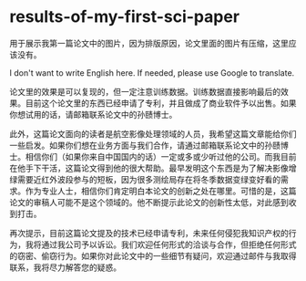 # results-of-my-first-sci-paper

用于展示我第一篇论文中的图片，因为排版原因，论文里面的图片有压缩，这里应该没有。

I don't want to write English here. If needed, please use Google to translate. 

论文里的效果是可以复现的，但一定注意训练数据。训练数据直接影响最后的效果。目前这个论文里的东西已经申请了专利，并且做成了商业软件予以出售。如果你想试用的话，请邮箱联系论文中的孙赜博士。

此外，这篇论文面向的读者是航空影像处理领域的人员，我希望这篇文章能给你们一些启发。如果你们想在业务方面与我们合作，请通过邮箱联系论文中的孙赜博士。相信你们（如果你来自中国国内的话）一定或多或少听过他的公司。而我目前在他手下干活，这篇论文得到他的很大帮助。最早发明这个东西是为了解决影像增绿需要近红外波段参与的短板，因为很多测绘局存在将冬季数据变绿变好看的需求。作为专业人士，相信你们肯定明白本论文的创新之处在哪里。可惜的是，这篇论文的审稿人可能不是这个领域的。他不断提示此论文的创新性太低，对此感到收到打击。

再次提示，目前这篇论文提及的技术已经申请专利，未来任何侵犯我知识产权的行为，我将通过我公司予以诉讼。我们欢迎任何形式的洽谈与合作，但拒绝任何形式的窃密、偷窃行为。如果你对此论文中的一些细节有疑问，欢迎通过邮件与我取得联系，我将尽力解答您的疑惑。

